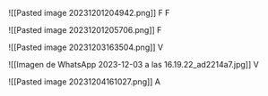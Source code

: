 ![[Pasted image 20231201204942.png]] 
F
F

![[Pasted image 20231201205706.png]]
F


![[Pasted image 20231203163504.png]]
V


![[Imagen de WhatsApp 2023-12-03 a las 16.19.22_ad2214a7.jpg]]
V


![[Pasted image 20231204161027.png]]
A